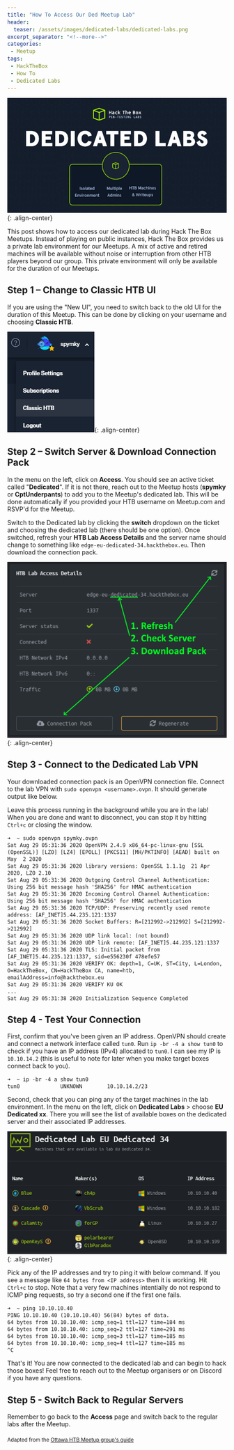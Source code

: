 ```yaml
---
title: "How To Access Our Ded Meetup Lab"
header:
  teaser: /assets/images/dedicated-labs/dedicated-labs.png
excerpt_separator: "<!--more-->"
categories:
 - Meetup
tags:
 - HackTheBox
 - How To
 - Dedicated Labs
---
```


![dedicated labs](/assets/images/dedicated-labs/dedicated-labs.png){: .align-center}

This post shows how to access our dedicated lab during Hack The Box Meetups. Instead of playing on public instances, Hack The Box provides us a private lab environment for our Meetups. A mix of active and retired machines will be available without noise or interruption from other HTB players beyond our group.<!--more--> This private environment will only be available for the duration of our Meetups.

## Step 1 – Change to Classic HTB UI

If you are using the "New UI", you need to switch back to the old UI for the duration of this Meetup. This can be done by clicking on your username and choosing **Classic HTB**.

![switch to classic](/assets/images/dedicated-labs/switch-to-classic.png){: .align-center}

## Step 2 – Switch Server & Download Connection Pack

In the menu on the left, click on **Access**. You should see an active ticket called "**Dedicated**". If it is not there, reach out to the Meetup hosts (**spymky** or **CptUnderpants**) to add you to the Meetup's dedicated lab. This will be done automatically if you provided your HTB username on Meetup.com and RSVP'd for the Meetup.

Switch to the Dedicated lab by clicking the **switch** dropdown on the ticket and choosing the dedicated lab (there should be one option). Once switched, refresh your **HTB Lab Access Details** and the server name should change to something like `edge-eu-dedicated-34.hackthebox.eu`. Then download the connection pack.

![download connection pack](/assets/images/dedicated-labs/connection-pack.png){: .align-center}

## Step 3 - Connect to the Dedicated Lab VPN

Your downloaded connection pack is an OpenVPN connection file. Connect to the lab VPN with `sudo openvpn <username>.ovpn`. It should generate output like below.

Leave this process running in the background while you are in the lab! When you are done and want to disconnect, you can stop it by hitting `Ctrl+c` or closing the window.

```
➜  ~ sudo openvpn spymky.ovpn
Sat Aug 29 05:31:36 2020 OpenVPN 2.4.9 x86_64-pc-linux-gnu [SSL (OpenSSL)] [LZO] [LZ4] [EPOLL] [PKCS11] [MH/PKTINFO] [AEAD] built on May  2 2020
Sat Aug 29 05:31:36 2020 library versions: OpenSSL 1.1.1g  21 Apr 2020, LZO 2.10
Sat Aug 29 05:31:36 2020 Outgoing Control Channel Authentication: Using 256 bit message hash 'SHA256' for HMAC authentication
Sat Aug 29 05:31:36 2020 Incoming Control Channel Authentication: Using 256 bit message hash 'SHA256' for HMAC authentication
Sat Aug 29 05:31:36 2020 TCP/UDP: Preserving recently used remote address: [AF_INET]5.44.235.121:1337
Sat Aug 29 05:31:36 2020 Socket Buffers: R=[212992->212992] S=[212992->212992]
Sat Aug 29 05:31:36 2020 UDP link local: (not bound)
Sat Aug 29 05:31:36 2020 UDP link remote: [AF_INET]5.44.235.121:1337
Sat Aug 29 05:31:36 2020 TLS: Initial packet from [AF_INET]5.44.235.121:1337, sid=e556230f 478efe57
Sat Aug 29 05:31:36 2020 VERIFY OK: depth=1, C=UK, ST=City, L=London, O=HackTheBox, CN=HackTheBox CA, name=htb, emailAddress=info@hackthebox.eu
Sat Aug 29 05:31:36 2020 VERIFY KU OK
...
Sat Aug 29 05:31:38 2020 Initialization Sequence Completed
```
 
## Step 4 - Test Your Connection
 
First, confirm that you've been given an IP address. OpenVPN should create and connect a network interface called `tun0`. Run `ip -br -4 a show tun0` to check if you have an IP address (IPv4) allocated to `tun0`. I can see my IP is `10.10.14.2` (this is useful to note for later when you make target boxes connect back to you).

```
➜  ~ ip -br -4 a show tun0
tun0             UNKNOWN        10.10.14.2/23
```

Second, check that you can ping any of the target machines in the lab environment. In the menu on the left, click on **Dedicated Labs** > choose **EU Dedicated xx**. There you will see the list of available boxes on the dedicated server and their associated IP addresses.
 
![list of target machines](/assets/images/dedicated-labs/dedicated-lab-machines.png){: .align-center}
  
Pick any of the IP addresses and try to ping it with below command. If you see a message like `64 bytes from <IP address>` then it is working. Hit `Ctrl+c` to stop. Note that a very few machines intentially do not respond to ICMP ping requests, so try a second one if the first one fails.

```
➜  ~ ping 10.10.10.40
PING 10.10.10.40 (10.10.10.40) 56(84) bytes of data.
64 bytes from 10.10.10.40: icmp_seq=1 ttl=127 time=184 ms
64 bytes from 10.10.10.40: icmp_seq=2 ttl=127 time=291 ms
64 bytes from 10.10.10.40: icmp_seq=3 ttl=127 time=185 ms
64 bytes from 10.10.10.40: icmp_seq=4 ttl=127 time=185 ms
^C
```

That's it! You are now connected to the dedicated lab and can begin to hack those boxes! Feel free to reach out to the Meetup organisers or on Discord if you have any questions.

## Step 5 - Switch Back to Regular Servers

Remember to go back to the **Access** page and switch back to the regular labs after the Meetup.

<sub>Adapted from the [Ottawa HTB Meetup group's guide](https://github.com/rkhal101/htb-ottawa/blob/master/how-to-connect-to-dedicated-server.md)</sub>